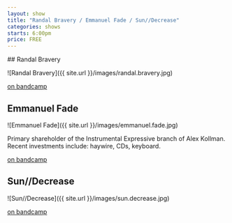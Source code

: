 ```yaml
---
layout: show
title: "Randal Bravery / Emmanuel Fade / Sun//Decrease"
categories: shows
starts: 6:00pm
price: FREE
---
```


<div class="artist" markdown="1">
## Randal Bravery

![Randal Bravery]({{ site.url }}/images/randal.bravery.jpg)

[on bandcamp][rbbandcamp]
</div>

## Emmanuel Fade

![Emmanuel Fade]({{ site.url }}/images/emmanuel.fade.jpg)

Primary shareholder of the Instrumental Expressive branch of Alex Kollman. Recent investments include: haywire, CDs, keyboard.

[on bandcamp][efbandcamp]

## Sun//Decrease

![Sun//Decrease]({{ site.url }}/images/sun.decrease.jpg)

[on bandcamp][sdbandcamp]

[rbbandcamp]: https://randalbravery.bandcamp.com/
[efbandcamp]: https://superiorhurter.bandcamp.com/
[sdbandcamp]: https://wctank.bandcamp.com/album/modesty-oppression-exhaustion
